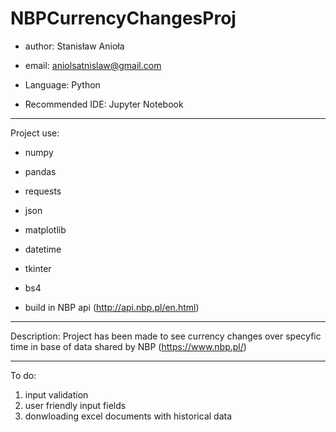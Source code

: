 # NBPCurrencyChangesProj

- author: Stanisław Anioła
- email: aniolsatnislaw@gmail.com

- Language: Python
- Recommended IDE: Jupyter Notebook
___________________________________
Project use:
- numpy
- pandas
- requests
- json
- matplotlib
- datetime
- tkinter
- bs4

- build in NBP api (http://api.nbp.pl/en.html)
___________________________________
Description:
Project has been made to see currency changes over specyfic time in base of data shared by NBP (https://www.nbp.pl/)
___________________________________
To do:
1. input validation
2. user friendly input fields
3. donwloading excel documents with historical data
